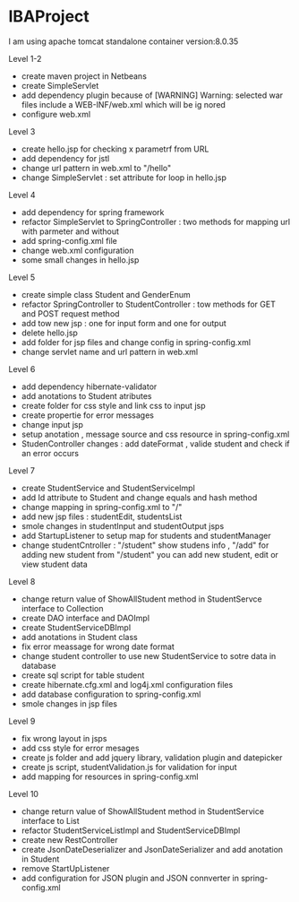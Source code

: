 # IBAProject

I am using apache tomcat standalone container version:8.0.35

Level 1-2
- create maven project in Netbeans 
- create SimpleServlet 
- add dependency plugin because of [WARNING] Warning: selected war files include a WEB-INF/web.xml which will be ig
nored
- configure web.xml

Level 3
- create hello.jsp for checking x parametrf from URL 
- add dependency for jstl
- change url pattern in web.xml to "/hello"
- change SimpleServlet : set attribute for loop in hello.jsp 

Level 4
- add dependency for spring framework
- refactor SimpleServlet to SpringController : two methods for mapping url with parmeter and without
- add spring-config.xml file 
- change web.xml configuration 
- some small changes in hello.jsp

Level 5
- create simple class Student and GenderEnum
- refactor SpringController to StudentController : tow methods for GET and POST request method
- add tow new jsp :  one for input form and one for output
- delete hello.jsp
- add folder for jsp files and change config in spring-config.xml
- change servlet name and url pattern in web.xml

Level 6
- add dependency hibernate-validator
- add anotations to Student atributes
- create folder for css style and link css to input jsp
- create propertie for error messages
- change input jsp 
- setup anotation , message source and css resource in spring-config.xml
- StudenController changes : add dateFormat , valide student and check if an error occurs

Level 7
- create StudentService and StudentServiceImpl
- add Id attribute to Student and change equals and hash method
- change mapping in spring-config.xml to "/"
- add new jsp files : studentEdit, studentsList
- smole changes in studentInput and studentOutput jsps
- add StartupListener to setup map for students and studentManager
- change studentCntroller : "/student" show studens info , "/add" for adding new student
                            from "/student" you can add new student, edit or view student data

Level 8
- change return value of ShowAllStudent method in StudentServce interface to Collection
- create DAO interface and DAOImpl
- create StudentServiceDBImpl 
- add anotations in Student class
- fix error meassage for wrong date format 
- change student controller to use new StudentService to sotre data in database
- create sql script for table student
- create hibernate.cfg.xml and log4j.xml configuration files
- add database configuration to spring-config.xml
- smole changes in jsp files

Level 9
- fix wrong layout in jsps
- add css style for error mesages
- create js folder and add jquery library, validation plugin and datepicker
- create js script, studentValidation.js for validation for input 
- add mapping for resources in spring-config.xml

Level 10 
- change return value of ShowAllStudent method in StudentService interface to List
- refactor StudentServiceListImpl and StudentServiceDBImpl
- create new RestController
- create JsonDateDeserializer and JsonDateSerializer and add anotation in Student
- remove StartUpListener
- add configuration for JSON plugin and JSON connverter in spring-config.xml
